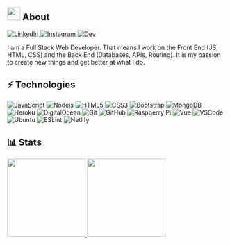 ## <img src="https://andrejarrell.com/img/cat.gif" width="30">  About 

<a href="https://andrejarrell.com/linkedin">
    <img alt="LinkedIn" src="https://img.shields.io/badge/-LinkedIn-0077B5?style=flat-square&logo=linkedin&logoColor=white">
</a>
<a href="https://andrejarrell.com/instagram">
    <img alt="Instagram" src="https://img.shields.io/badge/-Instagram-C33A85?style=flat-square&logo=instagram&logoColor=white">
</a>
<a href="https://dev.to/andrejarrell">
    <img alt="Dev" src="https://img.shields.io/badge/-DEV-0A0A0A?style=flat-square&logo=dev.to&logoColor=white">
</a>

I am a Full Stack Web Developer. That means I work on the Front End (JS, HTML, CSS) and the Back End (Databases, APIs, Routing). It is my passion to create new things and get better at what I do.

## ⚡ Technologies

![JavaScript](https://img.shields.io/badge/-JavaScript-F7DF1E?style=flat-square&logo=javascript&logoColor=white)
![Nodejs](https://img.shields.io/badge/-Nodejs-339933?style=flat-square&logo=Node.js&logoColor=white)
![HTML5](https://img.shields.io/badge/-HTML5-E34F26?style=flat-square&logo=html5&logoColor=white)
![CSS3](https://img.shields.io/badge/-CSS3-1572B6?style=flat-square&logo=css3&logoColor=white)
![Bootstrap](https://img.shields.io/badge/-Bootstrap-563D7C?style=flat-square&logo=bootstrap&logoColor=white)
![MongoDB](https://img.shields.io/badge/-MongoDB-47A248?style=flat-square&logo=mongodb&logoColor=white)
![Heroku](https://img.shields.io/badge/-Heroku-430098?style=flat-square&logo=heroku&logoColor=white)
![DigitalOcean](https://img.shields.io/badge/-Digital%20Ocean-0080FF?style=flat-square&logo=digitalocean&logoColor=white)
![Git](https://img.shields.io/badge/-Git-F05032?style=flat-square&logo=git&logoColor=white)
![GitHub](https://img.shields.io/badge/-GitHub-181717?style=flat-square&logo=github&logoColor=white)
![Raspberry Pi](https://img.shields.io/badge/-Raspberry%20Pi-C51A4A?style=flat-square&logo=Raspberry-Pi&logoColor=white)
![Vue](https://img.shields.io/badge/-Vue-4FC08D?style=flat-square&logo=vue.js&logoColor=white)
![VSCode](https://img.shields.io/badge/-VSCode-007ACC?style=flat-square&logo=visual-studio-code&logoColor=white)
![Ubuntu](https://img.shields.io/badge/-Ubuntu-E95420?style=flat-square&logo=ubuntu&logoColor=white)
![ESLint](https://img.shields.io/badge/-ESLint-4B32C3?style=flat-square&logo=eslint&logoColor=white)
![Netlify](https://img.shields.io/badge/-Netlify-00C7B7?style=flat-square&logo=netlify&logoColor=white)

## 📊 Stats

<a href="https://stats.andrejarrell.com">
    <img height="180em" src="https://stats.andrejarrell.com/api?username=andrejarrell&show_icons=true&count_private=true&hide_border=true">
    <img height="180em" src="https://stats.andrejarrell.com/api/top-langs/?username=andrejarrell&layout=compact&hide_border=true">
</a>